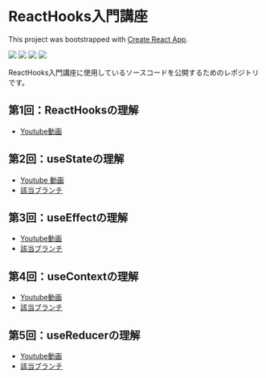 # ReactHooks入門講座

This project was bootstrapped with [Create React App](https://github.com/facebook/create-react-app).

<p>
    <img src="https://img.shields.io/badge/-React-555.svg?logo=react&style=flat">
    <img src="https://img.shields.io/badge/-TypeScript-007ACC.svg?logo=typescript&style=flat">
    <img src="https://img.shields.io/badge/-CSS3-1572B6.svg?logo=css3&style=flat">
    <img src="https://img.shields.io/badge/-HTML5-333.svg?logo=html5&style=flat">
</p>

ReactHooks入門講座に使用しているソースコードを公開するためのレポジトリです。

## 第1回：ReactHooksの理解

- [Youtube動画](https://www.youtube.com/watch?v=J5Hpkv-NR0w&list=PLtbitg0evathYRtNKN3kht99yQCqmjOUm&index=1)

## 第2回：useStateの理解

- [Youtube 動画](https://www.youtube.com/watch?v=sAtKilNWslo&list=PLtbitg0evathYRtNKN3kht99yQCqmjOUm&index=2)
- [該当ブランチ](https://github.com/Naoya-abe/hooks-basic-public/tree/youtube/useState)

## 第3回：useEffectの理解

- [Youtube動画](https://youtu.be/McEbOBmtvYs)
- [該当ブランチ](https://github.com/Naoya-abe/hooks-basic-public/tree/youtube/useEffect)

## 第4回：useContextの理解

- [Youtube動画](https://youtu.be/zEGvDDX-8i0)
- [該当ブランチ](https://github.com/Naoya-abe/hooks-basic-public/tree/youtube/useContext)

## 第5回：useReducerの理解

- [Youtube動画](https://youtu.be/i_PRCwq-NuM)
- [該当ブランチ](https://github.com/Naoya-abe/hooks-basic-public/tree/youtube/useReducer)
